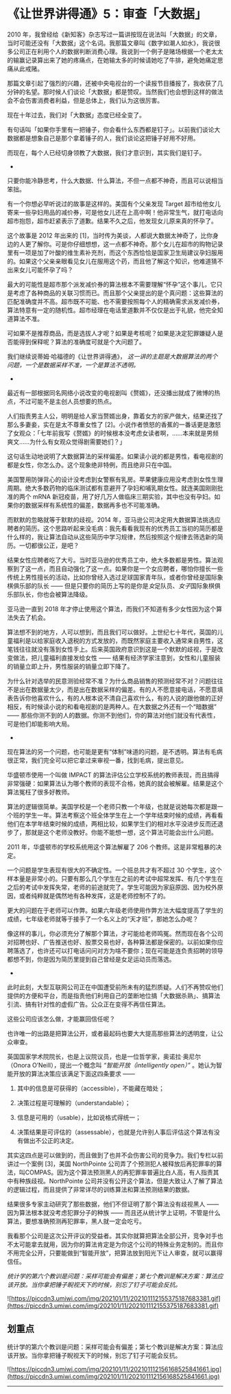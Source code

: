 # 《让世界讲得通》5：审查「大数据」

2010 年，我曾经给《新知客》杂志写过一篇讲按现在说法叫「大数据」的文章，当时可能还没有「大数据」这个名词。我那篇文章叫《数字如潮人如水》，我说很多公司正在利用个人的数据判断消费心理。我说到一个例子是赌场根据一个老太太的输赢记录算出来了她的疼痛点，在她输太多的时候请她吃了牛排，避免她痛定思痛从此戒赌。

那篇文章引起了强烈的兴趣，还被中央电视台的一个读报节目播报了，我收获了几分钟的名望。那时候人们谈论「大数据」都是赞叹。当然我们也会想到这样的做法会不会伤害消费者利益，但是总体上，我们认为这很厉害。

现在十年过去，我们对「大数据」态度已经全变了。

有句话叫「如果你手里有一把锤子，你会看什么东西都是钉子」。以前我们谈论大数据都是想象自己是那个拿着锤子的人，我们谈论这把锤子好用不好用。

而现在，每个人已经切身领教了大数据，我们才意识到，其实我们是钉子。

*

只要你能冷静思考，什么大数据、什么算法，不但一点都不神奇，而且可以说相当笨拙。

有一个你想必早听说过的故事是这样的。美国有个父亲发现 Target 超市给他女儿寄来一些孕妇用品的减价券，可是他女儿还在上高中啊！他非常生气，就打电话向超市抱怨，超市赶紧表示了道歉。结果不久之后，他发现女儿原来真的怀孕了。

这个故事是 2012 年出来的 [1]，当时传为美谈，人都说大数据太神奇了，比你身边的人更了解你。可是你仔细想想，这一点都不神奇。那个女儿在超市的购物记录里有一项是加了叶酸的维生素补充剂，而这个东西恰恰是国家卫生局建议孕妇服用的。如果这个父亲亲眼看见女儿在服用这个药，而且他了解这个知识，他难道猜不出来女儿可能怀孕了吗？

最大的可能性是超市那个派发减价券的算法根本不需要理解“怀孕”这个事儿，它只是考虑了各种商品的关联习惯而已。而且那个父亲提出的是个真问题：这些算法的匹配准确度并不高。超市既不可能、也不需要按照每个人的精确需求派发减价券，算法特意有一定的随机性。超市经理在电话里道歉并不仅仅是出于礼貌，他完全知道算法不准。

可如果不是推荐商品，而是选拔人才呢？如果是考核呢？如果是决定犯罪嫌疑人是否能得到保释呢？算法的准确度可就是个大问题了。

我们继续说蒂姆·哈福德的《让世界讲得通》， *这一讲的主题是大数据算法的两个问题，一个是数据采样不准，一个是算法不透明。*

*

最近有一部根据同名网络小说改变的电视剧叫《赘婿》，还没播出就成了微博的热点，不过可能不是主创人员想要的热点。

人们指责男主人公，明明是给人家当赘婿出身，靠着女方的家产做大，结果还找了那么多妻妾，实在是太不尊重女性了 [2]。小说作者愤怒的香蕉的一番话更是激怒了女观众：「七年前我写《赘婿》的时候根本没考虑女读者啊，……本来就是男频爽文……为什么有女观众觉得剧需要她们？」

这句话生动地说明了大数据算法的采样偏差。如果读小说的都是男性，看电视剧的都是女性，你怎么办。这个现象绝非特例，而且绝非只在中国。

美国警用防弹背心的设计没考虑到女警察有乳房。苹果健康应用没考虑到女性生理周期。绝大多数药物的临床测试都有意避开了孕妇和哺乳期女性。就连美国刚刚批准的两个 mRNA 新冠疫苗，用了好几万人做临床三期实验，其中也没有孕妇。如果你的数据采样有系统性的偏差，数据再多也不可能准确。

而默默的忽略就等于默默的歧视。2014 年，亚马逊公司决定用大数据算法挑选应聘者的简历。这个思路听起来没毛病：我先看看我现有的优秀员工当初的简历都是什么样的，我让算法自动从这些简历中学习规律，然后按照这个规律去筛选新的简历。一切都很公正，是吧？

结果女性应聘者吃了大亏。当时亚马逊的优秀员工中，绝大多数都是男性。算法观察到了这一点，而且自动强化了这一点。如果你是一个女应聘者，哪怕你擅长一些传统上男性擅长的活动，比如你曾经入选过足球国家青年队，或者你曾经是国际象棋俱乐部的队长 —— 但是只要你的简历上写的是你是*女*足队员、*女子*国际象棋俱乐部队长，你也会被算法降级。

亚马逊一直到 2018 年才停止使用这个算法，而我们不知道有多少女性因为这个算法失去了机会。

算法想不到的地方，人可以想到，而且我们可以做好。上世纪七十年代，英国的儿童福利是以给家庭收入退税的方式发放的，而既然家庭主要收入通常来自男性，这笔钱往往就没有落到女性手上。后来英国政府意识到这是一个默默的歧视，于是改变做法，把儿童福利直接发给女性 —— 结果有经济学家注意到，女性和儿童服装的销量立即上升，男性服装的销量立即下降了。

为什么针对选举的民意测验经常不准？为什么商品销售的预测经常不对？问题往往不是出在数据量太少，而是出在数据采样的偏差。有的人不愿意接电话，不愿意填表告诉你他喜欢什么，有的人根本说不清自己喜欢什么，有的人说的跟他做的正好相反，有时候读小说的和看电视剧的是两种人。在大数据之外还有一个“暗数据” —— 那些你测不到的人的数据。你测不到他们，你的算法对他们就没有代表性，可是他们却能影响大局。

*

现在算法的另一个问题，也可能是更有“体制”味道的问题，是不透明。算法有毛病很正常，我们完全可以把它拿过来审视一番，找到毛病，提出意见。

华盛顿市使用一个叫做 IMPACT 的算法评估公立学校系统的教师表现，而且搞得非常强硬：如果算法认为哪个教师的表现不合格，她真的就会被解雇。结果是这个算法冤枉了很多好教师。

算法的逻辑很简单。美国学校是一个老师只教一个年级，也就是说她每次都是跟一个班的学生一年。算法考察这个班全体学生在上一个学年结束时候的成绩，再看看他们在本学年结束时候的成绩，两相比较，如果学生们的相对水平没进步反而还退步了，那就是这个老师没教好。你能不能想一想，这个算法可能会出什么问题。

2011 年，华盛顿市的学校系统用这个算法解雇了 206 个教师。这是非常粗暴的决定。

一个问题是学生表现有很大的不确定性。一个班总共才有不超过 30 个学生，这个样本量是非常小的。只要有那么几个学生在之前的考试中超常发挥、有几个学生在之后的考试中发挥失常，老师的前途就完了。学生可能因为家庭原因、因为校外原因，或者纯粹就是偶然地有各种发挥，这是老师控制不了的。

更大的问题在于老师可以作弊。如果六年级老师使用作弊方法大幅度提高了学生的成绩，七年级老师就等于接手了一个名义上的“天才班”，那她怎么办呢？

像这样的事儿，你必须充分了解那个算法，才可能给老师鸣冤。然而现在各个公司对招聘也好、广告推送也好、股票交易也好，各种算法都是保密的。以前如果你应聘落选了，也许还可以打电话问问对方为啥不要你；现在可能是连负责招聘的领导都想不到，你是因为简历里提到自己曾经是女足运动员而落选。

*

此时此刻，大型互联网公司正在中国遭受前所未有的猛烈质疑。人们不再赞叹他们提供的方便和平台，而是指责他们利用自己的垄断地位搞「大数据杀熟」、搞算法引流、搞有针对性的虚假广告。公众正在变得不再信任算法。

这些公司应该怎么做，才能赢回信任呢？

也许唯一的出路是把算法公开，或者最起码也要大大提高那些算法的透明度，让公众审查。

英国国家学术院院长，也是上议院议员，也是一位哲学家，奥诺拉·奥尼尔（Onora O’Neill），提出一个概念叫 *“智能开放（intelligently open）”* 。她认为智能开放的算法决策应该满足下面这四条要求 ——

1. 其中的信息是可获得的（accessible），不能藏在暗处；

2. 决策过程是可理解的（understandable）；

3. 信息是可用的（usable），比如说格式得统一；

4. 决策结果是可评估的（assessable），也就是允许别人事后评估这个算法有没有做出不公正的决定。

其实这四点是可以做到的，而且做到了也并不会伤害公司的竞争力。我们专栏以前讲过一个案例 [3]，美国 NorthPointe 公司弄了个预测犯人被释放后再犯罪率的算法，叫COMPAS。因为这个算法预测黑人的再犯罪率普遍比白人高，有人指责其中有种族歧视。NorthPointe 公司并没有公开这个算法，但是大致让人了解了算法的逻辑过程，而且提供了非常详尽的训练算法和算法预测结果的数据。

结果很多专家主动研究了那些数据，他们不但证明了那个算法没有歧视黑人 —— 因为算法根本就没考虑犯罪分子的种族 —— 而且还从统计学上证明，不管是什么算法，要想准确预测再犯罪率，黑人就一定会吃亏。

我看那个公司是这次公开评议的受益者。其实你就算把算法全部公开，竞争对手也不太可能拿去就用，因为你的算法肯定是为你这个公司的特殊业务定制的。而且你不用完全公开，只要能做到“智能开放”，把算法放到阳光下让人审查，就可以赢得信任。

 *统计学的第六个教训是问题：采样可能会有偏差；第七个教训是解决方案：算法应该开放。当你拿把锤子睨视天下的时候，别忘了钉子可能会反抗。*

![https://piccdn3.umiwi.com/img/202101/11/202101112155375187683381.gif](https://piccdn3.umiwi.com/img/202101/11/202101112155375187683381.gif)

## 划重点

统计学的第六个教训是问题：采样可能会有偏差；第七个教训是解决方案：算法应该开放。当你拿把锤子睨视天下的时候，别忘了钉子可能会反抗。

![https://piccdn3.umiwi.com/img/202101/11/202101112156168525841661.jpg](https://piccdn3.umiwi.com/img/202101/11/202101112156168525841661.jpg)

---

